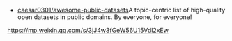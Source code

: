 
- [caesar0301/awesome-public-datasets](https://github.com/caesar0301/awesome-public-datasets)A topic-centric list of high-quality open datasets in public domains. By everyone, for everyone!

https://mp.weixin.qq.com/s/3jJ4w3fGeW56U15Vdl2xEw
